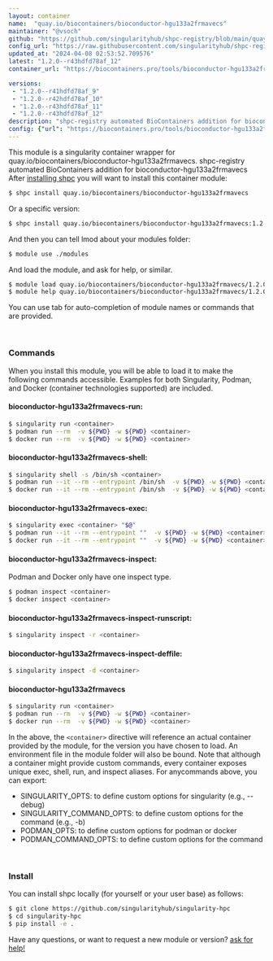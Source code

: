 ```yaml
---
layout: container
name:  "quay.io/biocontainers/bioconductor-hgu133a2frmavecs"
maintainer: "@vsoch"
github: "https://github.com/singularityhub/shpc-registry/blob/main/quay.io/biocontainers/bioconductor-hgu133a2frmavecs/container.yaml"
config_url: "https://raw.githubusercontent.com/singularityhub/shpc-registry/main/quay.io/biocontainers/bioconductor-hgu133a2frmavecs/container.yaml"
updated_at: "2024-04-08 02:53:52.709576"
latest: "1.2.0--r43hdfd78af_12"
container_url: "https://biocontainers.pro/tools/bioconductor-hgu133a2frmavecs"

versions:
 - "1.2.0--r41hdfd78af_9"
 - "1.2.0--r42hdfd78af_10"
 - "1.2.0--r43hdfd78af_11"
 - "1.2.0--r43hdfd78af_12"
description: "shpc-registry automated BioContainers addition for bioconductor-hgu133a2frmavecs"
config: {"url": "https://biocontainers.pro/tools/bioconductor-hgu133a2frmavecs", "maintainer": "@vsoch", "description": "shpc-registry automated BioContainers addition for bioconductor-hgu133a2frmavecs", "latest": {"1.2.0--r43hdfd78af_12": "sha256:c8b3f6991ecbb36f747ef056da60477d3767cdb3a2e460052b4057a20097d675"}, "tags": {"1.2.0--r41hdfd78af_9": "sha256:5605b4a217a3009e34b1e7608d5f573b06768c1aef98ffffc35d897cd780a480", "1.2.0--r42hdfd78af_10": "sha256:c897d8ebc95d27af7464dc7be27045476438d2e86162ec10533d9711e8adc4e7", "1.2.0--r43hdfd78af_11": "sha256:0e4266ade3b9ca4a5fbf31c1cb00b7e31b74fec589554f81d7282fa59860f775", "1.2.0--r43hdfd78af_12": "sha256:c8b3f6991ecbb36f747ef056da60477d3767cdb3a2e460052b4057a20097d675"}, "docker": "quay.io/biocontainers/bioconductor-hgu133a2frmavecs"}
---
```


This module is a singularity container wrapper for quay.io/biocontainers/bioconductor-hgu133a2frmavecs.
shpc-registry automated BioContainers addition for bioconductor-hgu133a2frmavecs
After [installing shpc](#install) you will want to install this container module:


```bash
$ shpc install quay.io/biocontainers/bioconductor-hgu133a2frmavecs
```

Or a specific version:

```bash
$ shpc install quay.io/biocontainers/bioconductor-hgu133a2frmavecs:1.2.0--r43hdfd78af_12
```

And then you can tell lmod about your modules folder:

```bash
$ module use ./modules
```

And load the module, and ask for help, or similar.

```bash
$ module load quay.io/biocontainers/bioconductor-hgu133a2frmavecs/1.2.0--r43hdfd78af_12
$ module help quay.io/biocontainers/bioconductor-hgu133a2frmavecs/1.2.0--r43hdfd78af_12
```

You can use tab for auto-completion of module names or commands that are provided.

<br>

### Commands

When you install this module, you will be able to load it to make the following commands accessible.
Examples for both Singularity, Podman, and Docker (container technologies supported) are included.

#### bioconductor-hgu133a2frmavecs-run:

```bash
$ singularity run <container>
$ podman run --rm  -v ${PWD} -w ${PWD} <container>
$ docker run --rm  -v ${PWD} -w ${PWD} <container>
```

#### bioconductor-hgu133a2frmavecs-shell:

```bash
$ singularity shell -s /bin/sh <container>
$ podman run --it --rm --entrypoint /bin/sh  -v ${PWD} -w ${PWD} <container>
$ docker run --it --rm --entrypoint /bin/sh  -v ${PWD} -w ${PWD} <container>
```

#### bioconductor-hgu133a2frmavecs-exec:

```bash
$ singularity exec <container> "$@"
$ podman run --it --rm --entrypoint ""  -v ${PWD} -w ${PWD} <container> "$@"
$ docker run --it --rm --entrypoint ""  -v ${PWD} -w ${PWD} <container> "$@"
```

#### bioconductor-hgu133a2frmavecs-inspect:

Podman and Docker only have one inspect type.

```bash
$ podman inspect <container>
$ docker inspect <container>
```

#### bioconductor-hgu133a2frmavecs-inspect-runscript:

```bash
$ singularity inspect -r <container>
```

#### bioconductor-hgu133a2frmavecs-inspect-deffile:

```bash
$ singularity inspect -d <container>
```



#### bioconductor-hgu133a2frmavecs

```bash
$ singularity run <container>
$ podman run --rm  -v ${PWD} -w ${PWD} <container>
$ docker run --rm  -v ${PWD} -w ${PWD} <container>
```


In the above, the `<container>` directive will reference an actual container provided
by the module, for the version you have chosen to load. An environment file in the
module folder will also be bound. Note that although a container
might provide custom commands, every container exposes unique exec, shell, run, and
inspect aliases. For anycommands above, you can export:

 - SINGULARITY_OPTS: to define custom options for singularity (e.g., --debug)
 - SINGULARITY_COMMAND_OPTS: to define custom options for the command (e.g., -b)
 - PODMAN_OPTS: to define custom options for podman or docker
 - PODMAN_COMMAND_OPTS: to define custom options for the command

<br>

### Install

You can install shpc locally (for yourself or your user base) as follows:

```bash
$ git clone https://github.com/singularityhub/singularity-hpc
$ cd singularity-hpc
$ pip install -e .
```

Have any questions, or want to request a new module or version? [ask for help!](https://github.com/singularityhub/singularity-hpc/issues)